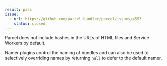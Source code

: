 ```yaml
---
result: pass
issue:
  - url: https://github.com/parcel-bundler/parcel/issues/4553
    status: closed
---
```


Parcel does not include hashes in the URLs of HTML files and Service Workers by default.

Namer plugins control the naming of bundles and can also be used to selectively overriding names by returning `null` to defer to the default namer.
